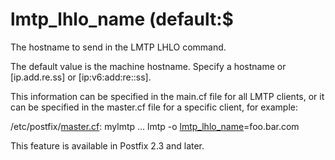 # lmtp_lhlo_name (default:$ 


The hostname to send in the LMTP LHLO command.



The default value is the machine hostname.  Specify a hostname or
[ip.add.re.ss] or [ip:v6:add:re::ss].



This information can be specified in the main.cf file for all LMTP
clients, or it can be specified in the master.cf file for a specific
client, for example:




/etc/postfix/<a href="master.5.html">master.cf</a>:
    mylmtp ... lmtp -o <a href="postconf.5.html#lmtp_lhlo_name">lmtp_lhlo_name</a>=foo.bar.com




This feature is available in Postfix 2.3 and later.



